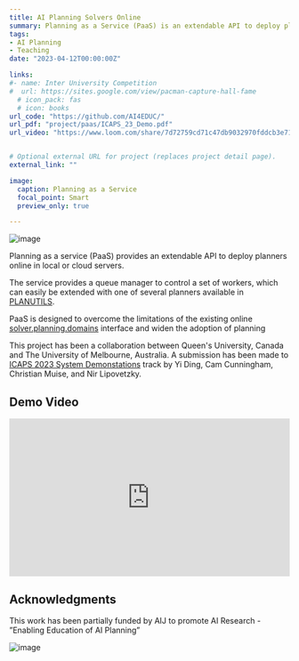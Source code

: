 ```yaml
---
title: AI Planning Solvers Online
summary: Planning as a Service (PaaS) is an extendable API to deploy planners online in local or cloud servers
tags:
- AI Planning
- Teaching
date: "2023-04-12T00:00:00Z"

links:
#- name: Inter University Competition
#  url: https://sites.google.com/view/pacman-capture-hall-fame
  # icon_pack: fas
  # icon: books
url_code: "https://github.com/AI4EDUC/"
url_pdf: "project/paas/ICAPS_23_Demo.pdf"
url_video: "https://www.loom.com/share/7d72759cd71c47db9032970fddcb3e71"


# Optional external URL for project (replaces project detail page).
external_link: ""

image:
  caption: Planning as a Service
  focal_point: Smart
  preview_only: true

---
```

![image](/project/paas/featured.png)

Planning as a service (PaaS) provides an extendable API to deploy planners online in local or cloud servers. 

The service provides a queue manager to control a set of workers, which can easily be extended with one of several planners available in [PLANUTILS](https://github.com/AI-Planning/planutils). 

PaaS is designed to overcome the limitations of the existing online [solver.planning.domains](solver.planning.domains) interface and widen the adoption of planning

This project has been a collaboration between Queen's University, Canada and The University of Melbourne, Australia. A submission has been made to [ICAPS 2023 System Demonstations](https://icaps23.icaps-conference.org/) track by Yi Ding, Cam Cunningham, Christian Muise, and Nir Lipovetzky. 

## Demo Video 
<div style="position: relative; padding-bottom: 56.25%; height: 0;"><iframe src="https://www.loom.com/embed/7d72759cd71c47db9032970fddcb3e71" frameborder="0" webkitallowfullscreen mozallowfullscreen allowfullscreen style="position: absolute; top: 0; left: 0; width: 100%; height: 100%;"></iframe></div>

## Acknowledgments

This work has been partially funded by AIJ to promote AI Research - ”Enabling Education of AI Planning”

![image](/project/paas/AIJ_Cover.jpg)